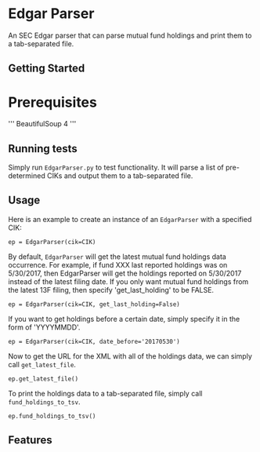 # Edgar Parser

An SEC Edgar parser that can parse mutual fund holdings and print them to a tab-separated file.

## Getting Started

# Prerequisites

'''
BeautifulSoup 4
'''

## Running tests

Simply run `EdgarParser.py` to test functionality.  It will parse a list of pre-determined CIKs and output them to a tab-separated file.

## Usage

Here is an example to create an instance of an `EdgarParser` with a specified CIK:

```
ep = EdgarParser(cik=CIK)
```

By default, `EdgarParser` will get the latest mutual fund holdings data occurrence.  For example, if fund XXX last reported holdings was on 5/30/2017, then EdgarParser will get the holdings reported on 5/30/2017 instead of the latest filing date.
If you only want mutual fund holdings from the latest 13F filing, then specify 'get_last_holding' to be FALSE.

```
ep = EdgarParser(cik=CIK, get_last_holding=False)
```

If you want to get holdings before a certain date, simply specify it in the form of 'YYYYMMDD'.

```
ep = EdgarParser(cik=CIK, date_before='20170530')
```

Now to get the URL for the XML with all of the holdings data, we can simply call `get_latest_file`.

```
ep.get_latest_file()
```

To print the holdings data to a tab-separated file, simply call `fund_holdings_to_tsv`.

```
ep.fund_holdings_to_tsv()
```

## Features

